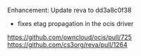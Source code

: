 Enhancement: Update reva to dd3a8c0f38

* fixes etag propagation in the ocis driver

https://github.com/owncloud/ocis/pull/725
https://github.com/cs3org/reva/pull/1264